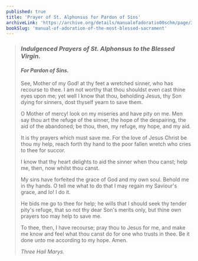 ```yaml
---
published: true
title: 'Prayer of St. Alphonsus for Pardon of Sins'
archiveLink: 'https://archive.org/details/manualofadoratio00schm/page/373?view=theater'
bookSlug: 'manual-of-adoration-of-the-most-blessed-sacrament'
---
```


> ### *Indulgenced Prayers of St. Alphonsus to the Blessed Virgin.*
>
> #### *For Pardon of Sins.*
>
> See, Mother of my God! at thy feet a wretched sinner, who has recourse to thee. I am not worthy that thou shouldst even cast thine eyes upon me; yet well I know that thou, beholding Jesus, thy Son dying for sinners, dost thyself yearn to save them.
>
> O Mother of mercy! look on my miseries and have pity on me. Men say thou art the refuge of the sinner, the hope of the despairing, the aid of the abandoned; be thou, then, my refuge, my hope, and my aid.
>
> It is thy prayers which must save me. For the love of Jesus Christ be thou my help, reach forth thy hand to the poor fallen wretch who cries to thee for succor.
>
> I know that thy heart delights to aid the sinner when thou canst; help me, then, now whilst thou canst.
>
> My sins have forfeited the grace of God and my own soul. Behold me in thy hands. O tell me what to do that I may regain my Saviour's grace, and lo! I do it.
>
> He bids me go to thee for help; he wills that I should seek thy tender pity's refuge, that so not thy dear Son's merits only, but thine own prayers too may help to save me.
>
> To thee, then, I have recourse; pray thou to Jesus for me, and make me know and feel what thou canst do for one who trusts in thee. Be it done unto me according to my hope. Amen.
>
> *Three Hail Marys.*